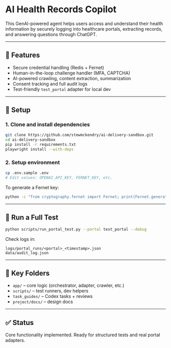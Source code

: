 # AI Health Records Copilot

This GenAI-powered agent helps users access and understand their health information by securely logging into healthcare portals, extracting records, and answering questions through ChatGPT.

---

## 🚀 Features
- Secure credential handling (Redis + Fernet)
- Human-in-the-loop challenge handler (MFA, CAPTCHA)
- AI-powered crawling, content extraction, summarization
- Consent tracking and full audit logs
- Test-friendly `test_portal` adapter for local dev

---

## 🔧 Setup

### 1. Clone and install dependencies
```bash
git clone https://github.com/stewmckendry/ai-delivery-sandbox.git
cd ai-delivery-sandbox
pip install -r requirements.txt
playwright install --with-deps
```

### 2. Setup environment
```bash
cp .env.sample .env
# Edit values: OPENAI_API_KEY, FERNET_KEY, etc.
```
To generate a Fernet key:
```bash
python -c "from cryptography.fernet import Fernet; print(Fernet.generate_key().decode())"
```

---

## 🧪 Run a Full Test
```bash
python scripts/run_portal_test.py --portal test_portal --debug
```

Check logs in:
```
logs/portal_runs/<portal>_<timestamp>.json
data/audit_log.json
```

---

## 📁 Key Folders
- `app/` – core logic (orchestrator, adapter, crawler, etc.)
- `scripts/` – test runners, dev helpers
- `task_guides/` – Codex tasks + reviews
- `project/docs/` – design docs

---

## ✅ Status
Core functionality implemented. Ready for structured tests and real portal adapters.